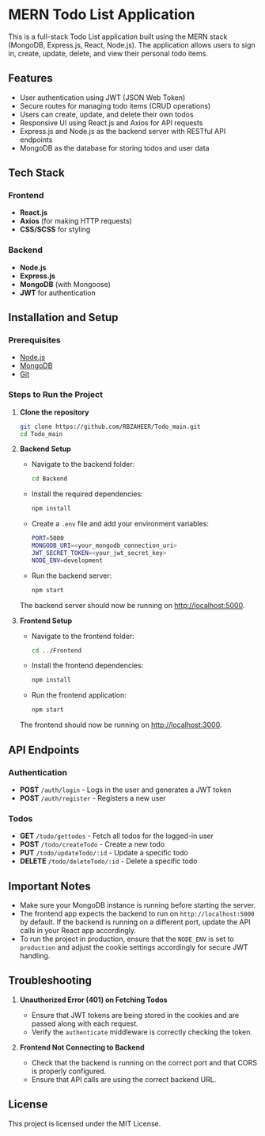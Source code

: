 # MERN Todo List Application

This is a full-stack Todo List application built using the MERN stack (MongoDB, Express.js, React, Node.js). The application allows users to sign in, create, update, delete, and view their personal todo items.

## Features

- User authentication using JWT (JSON Web Token)
- Secure routes for managing todo items (CRUD operations)
- Users can create, update, and delete their own todos
- Responsive UI using React.js and Axios for API requests
- Express.js and Node.js as the backend server with RESTful API endpoints
- MongoDB as the database for storing todos and user data

## Tech Stack

### Frontend
- **React.js**
- **Axios** (for making HTTP requests)
- **CSS/SCSS** for styling

### Backend
- **Node.js**
- **Express.js**
- **MongoDB** (with Mongoose)
- **JWT** for authentication

## Installation and Setup

### Prerequisites

- [Node.js](https://nodejs.org/en/download/)
- [MongoDB](https://www.mongodb.com/try/download/community)
- [Git](https://git-scm.com/downloads)

### Steps to Run the Project

1. **Clone the repository**

   ```bash
   git clone https://github.com/RBZAHEER/Todo_main.git
   cd Todo_main
   ```

2. **Backend Setup**

   - Navigate to the backend folder:

     ```bash
     cd Backend
     ```

   - Install the required dependencies:

     ```bash
     npm install
     ```

   - Create a `.env` file and add your environment variables:

     ```bash
     PORT=5000
     MONGODB_URI=<your_mongodb_connection_uri>
     JWT_SECRET_TOKEN=<your_jwt_secret_key>
     NODE_ENV=development
     ```

   - Run the backend server:

     ```bash
     npm start
     ```

   The backend server should now be running on [http://localhost:5000](http://localhost:5000).

3. **Frontend Setup**

   - Navigate to the frontend folder:

     ```bash
     cd ../Frontend
     ```

   - Install the frontend dependencies:

     ```bash
     npm install
     ```

   - Run the frontend application:

     ```bash
     npm start
     ```

   The frontend should now be running on [http://localhost:3000](http://localhost:3000).

## API Endpoints

### Authentication

- **POST** `/auth/login` - Logs in the user and generates a JWT token
- **POST** `/auth/register` - Registers a new user

### Todos

- **GET** `/todo/gettodos` - Fetch all todos for the logged-in user
- **POST** `/todo/createTodo` - Create a new todo
- **PUT** `/todo/updateTodo/:id` - Update a specific todo
- **DELETE** `/todo/deleteTodo/:id` - Delete a specific todo

## Important Notes

- Make sure your MongoDB instance is running before starting the server.
- The frontend app expects the backend to run on `http://localhost:5000` by default. If the backend is running on a different port, update the API calls in your React app accordingly.
- To run the project in production, ensure that the `NODE_ENV` is set to `production` and adjust the cookie settings accordingly for secure JWT handling.

## Troubleshooting

1. **Unauthorized Error (401) on Fetching Todos**
   - Ensure that JWT tokens are being stored in the cookies and are passed along with each request.
   - Verify the `authenticate` middleware is correctly checking the token.

2. **Frontend Not Connecting to Backend**
   - Check that the backend is running on the correct port and that CORS is properly configured.
   - Ensure that API calls are using the correct backend URL.

## License

This project is licensed under the MIT License.
